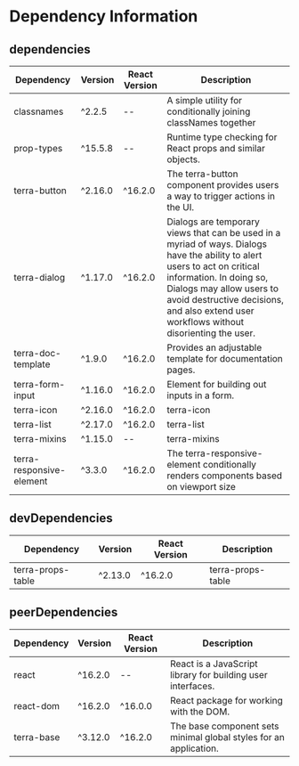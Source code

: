 # Dependency Information

## dependencies
| Dependency | Version | React Version | Description |
|-|-|-|-|
| classnames | ^2.2.5 | -- | A simple utility for conditionally joining classNames together |
| prop-types | ^15.5.8 | -- | Runtime type checking for React props and similar objects. |
| terra-button | ^2.16.0 | ^16.2.0 | The terra-button component provides users a way to trigger actions in the UI. |
| terra-dialog | ^1.17.0 | ^16.2.0 | Dialogs are temporary views that can be used in a myriad of ways. Dialogs have the ability to alert users to act on critical information. In doing so, Dialogs may allow users to avoid destructive decisions, and also extend user workflows without disorienting the user. |
| terra-doc-template | ^1.9.0 | ^16.2.0 | Provides an adjustable template for documentation pages. |
| terra-form-input | ^1.16.0 | ^16.2.0 | Element for building out inputs in a form. |
| terra-icon | ^2.16.0 | ^16.2.0 | terra-icon |
| terra-list | ^2.17.0 | ^16.2.0 | terra-list |
| terra-mixins | ^1.15.0 | -- | terra-mixins |
| terra-responsive-element | ^3.3.0 | ^16.2.0 | The terra-responsive-element conditionally renders components based on viewport size |

## devDependencies
| Dependency | Version | React Version | Description |
|-|-|-|-|
| terra-props-table | ^2.13.0 | ^16.2.0 | terra-props-table |

## peerDependencies
| Dependency | Version | React Version | Description |
|-|-|-|-|
| react | ^16.2.0 | -- | React is a JavaScript library for building user interfaces. |
| react-dom | ^16.2.0 | ^16.0.0 | React package for working with the DOM. |
| terra-base | ^3.12.0 | ^16.2.0 | The base component sets minimal global styles for an application. |
